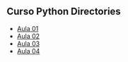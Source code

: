 ## Curso Python Directories

- <a href="https://github.com/ggrigon/CursoPython/tree/master/Aula%2001" > Aula 01 </a> 
- <a href="https://github.com/ggrigon/CursoPython/tree/master/Aula%2002" > Aula 02 </a> 
- <a href="https://github.com/ggrigon/CursoPython/tree/master/Aula%2003" > Aula 03 </a> 
- <a href="https://github.com/ggrigon/CursoPython/tree/master/Aula%2004" > Aula 04 </a> 